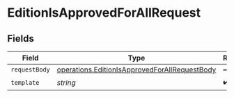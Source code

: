 # EditionIsApprovedForAllRequest


## Fields

| Field                                                                                                          | Type                                                                                                           | Required                                                                                                       | Description                                                                                                    |
| -------------------------------------------------------------------------------------------------------------- | -------------------------------------------------------------------------------------------------------------- | -------------------------------------------------------------------------------------------------------------- | -------------------------------------------------------------------------------------------------------------- |
| `requestBody`                                                                                                  | [operations.EditionIsApprovedForAllRequestBody](../../models/operations/editionisapprovedforallrequestbody.md) | :heavy_minus_sign:                                                                                             | N/A                                                                                                            |
| `template`                                                                                                     | *string*                                                                                                       | :heavy_check_mark:                                                                                             | Template id                                                                                                    |